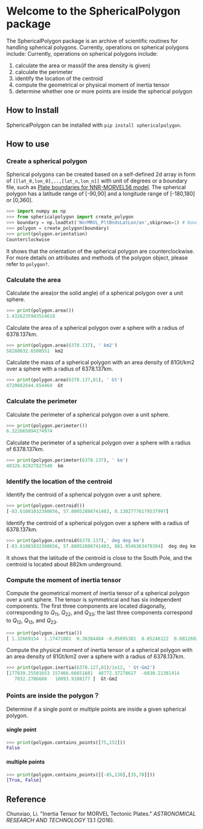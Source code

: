 

# Welcome to the SphericalPolygon package

The SphericalPolygon package is an archive of scientific routines for handling spherical polygons. Currently, operations on spherical polygons include:
Currently, operations on spherical polygons include:

1. calculate the area or mass(if the area density is given) 
2. calculate the perimeter
3. identify the location of the centroid 
4. compute the geometrical or physical moment of inertia tensor
5. determine whether one or more points are inside the spherical polygon

## How to Install

SphericalPolygon can be installed with `pip install sphericalpolygon`.

## How to use

### Create a spherical polygon

Spherical polygons can be created based on a self-defined 2d array in form of `[[lat_0,lon_0],..,[lat_n,lon_n]]` with unit of degrees or a boundary file, such as [Plate boundaries for NNR-MORVEL56 model](http://geoscience.wisc.edu/~chuck/MORVEL/PltBoundaries.html). The spherical polygon has a latitude range of [-90,90] and a longitude range of [-180,180] or [0,360].

```python
>>> import numpy as np
>>> from sphericalpolygon import create_polygon
>>> boundary = np.loadtxt('NnrMRVL_PltBndsLatLon/an',skiprows=1) # boundary for Antarctica Plate
>>> polygon = create_polygon(boundary)
>>> print(polygon.orientation)
Counterclockwise
```

It shows that the orientation of the spherical polygon are counterclockwise. For more details on attributes and methods of the polygon object, please refer to  `polygon?`.

### Calculate the area

Calculate the area(or the solid angle) of a spherical polygon over a unit sphere.

```python
>>> print(polygon.area())
1.4326235943514618
```

Calculate the area of a spherical polygon over a sphere with a radius of 6378.137km.

```python
>>> print(polygon.area(6378.137), ' km2')
58280032.6500551  km2
```

Calculate the mass of a spherical polygon with an area density of 81Gt/km2 over a sphere with a radius of 6378.137km.

```python
>>> print(polygon.area(6378.137,81), ' Gt')
4720682644.654464  Gt
```

### Calculate the perimeter

Calculate the perimeter of a spherical polygon over a unit sphere.

```python
>>> print(polygon.perimeter())
6.322665894174974
```

Calculate the perimeter of a spherical polygon over a sphere with a radius of 6378.137km.

```python
>>> print(polygon.perimeter(6378.137), ' km')
40326.82927827548  km
```

### Identify the location of the centroid

Identify the centroid of a spherical polygon over a unit sphere.

```python
>>> print(polygon.centroid())
[-83.61081032380656, 57.80052886741483, 0.13827778179537997]
```

Identify the centroid of a spherical polygon over a sphere with a radius of 6378.137km.

```python
>>> print(polygon.centroid(6378.137),' deg deg km')
[-83.61081032380656, 57.80052886741483, 881.9546363470394]  deg deg km
```

It shows that the latitude of the centroid is close to the South Pole, and the centroid is located about 882km underground.

### Compute the moment of inertia tensor

Compute the geometrical moment of inertia tensor of a spherical polygon over a unit sphere. The tensor is symmetrical and has six independent components. The first three components are located diagonally, corresponding to $Q_{11}$, $Q_{22}$, and $Q_{33}$; the last three components correspond to $Q_{12}$, $Q_{13}$, and $Q_{23}$.

```python
>>> print(polygon.inertia())
[ 1.32669154  1.17471081  0.36384484 -0.05095381  0.05246122  0.08126929]
```

Compute the physical moment of inertia tensor of a spherical polygon with an area density of 81Gt/km2 over a sphere with a radius of 6378.137km. 

```python
>>> print(polygon.inertia(6378.127,81)/1e12, ' Gt·Gm2')
[177839.25501653 157466.66651681  48772.37278617  -6830.21381414
   7032.2786668   10893.9188177 ]  Gt·Gm2
```

### Points are inside the polygon？

 Determine if a single point or multiple points are inside a given spherical polygon.

#### single point

```python
>>> print(polygon.contains_points([75,152]))
False
```

#### multiple points

```python
>>> print(polygon.contains_points([[-85,130],[35,70]]))
[True, False]
```

## Reference

Chunxiao, Li. "Inertia Tensor for MORVEL Tectonic Plates." *ASTRONOMICAL RESEARCH AND TECHNOLOGY* 13.1 (2016).
